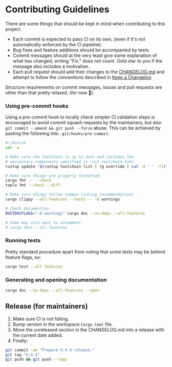 # Contributing Guidelines

There are some things that should be kept in mind when contributing to this project.
- Each commit is expected to pass CI on its own, (even if it's not automatically enforced by the CI pipeline).
- Bug fixes and feature additions should be accompanied by tests.
- Commit messages should at the very least give some explanation of what has changed, writing "Fix." does not count. Gold star to you if the message also includes a motivation.
- Each pull request should add their changes to the [CHANGELOG.md](CHANGELOG.md) and attempt to follow the conventions described in [Keep a Changelog](https://keepachangelog.com).

Structure requirements on commit messages, issues and pull requests are other than that pretty relaxed, (for now 🤞).

### Using pre-commit hooks

 Using a pre-commit hook to locally check simpler CI validation steps is encouraged to avoid commit squash requests by the maintainers, but also `git commit --amend && git push --force` abuse. This can be achieved by pasting the following into `.git/hooks/pre-commit`:

```sh
#!/bin/sh
set -e

# Make sure the toolchain is up to date and includes the
# neccessary components specified in rust-toolchain.toml:
rustup update "$(rustup toolchain list | rg override | cut -d ' ' -f1)"

# Make sure things are properly formatted
cargo fmt -- --check
taplo fmt --check --diff

# Make sure things follow common linting recommendations
cargo clippy --all-features --tests -- -D warnings

# Check documention
RUSTDOCFLAGS="-D warnings" cargo doc --no-deps --all-features

# Some may also want to uncomment:
# cargo test --all-features
```

### Running tests

Pretty standard procedure apart from noting that some tests may be behind feature flags, so:

```sh
cargo test --all-features
```

### Generating and opening documentation

```sh
cargo doc --no-deps --all-features --open
```

## Release (for maintainers)

1. Make sure CI is not failing.
2. Bump version in the workspace `Cargo.toml` file.
3. Move the unreleased section in the CHANGELOG.md into a release with the current date added.
4. Finally:

```sh
git commit -am "Prepare X.X.X release."
git tag "X.X.X"
git push && git push --tags
```
